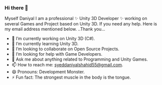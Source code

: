 ### Hi there 👋

Myself Daniyal I am a professional ✨ Unity 3D Developer ✨ working on several Games and Project based on Unity 3D. If you need any help. Here is my email address mentioned below. 
..Thank you...

- 🔭 I’m currently working on Unity 3D (C#).
- 🌱 I’m currently learning Unity 3D.
- 👯 I’m looking to collaborate on Open Source Projects.
- 🤔 I’m looking for help with Game Developers.
- 💬 Ask me about anything related to Programming and Unity Games.
- 📫 How to reach me: syeddaniyalshahid55@gmail.com.
- 😄 Pronouns: Development Monster.
- ⚡ Fun fact: The strongest muscle in the body is the tongue.

<!--
**dani1560/dani1560** is a ✨ _special_ ✨ repository because its `README.md` (this file) appears on your GitHub profile.



- 🔭 I’m currently working on Unity 3D (C#).
- 🌱 I’m currently learning Unity 3D.
- 👯 I’m looking to collaborate on Open Source Projects.
- 🤔 I’m looking for help with Game Developers.
- 💬 Ask me about anything related to Programming and Unity Games.
- 📫 How to reach me: syeddaniyalshahid55@gmail.com.
- 😄 Pronouns: Development Monster.
- ⚡ Fun fact: The strongest muscle in the body is the tongue.
-->

